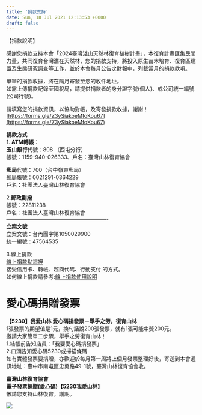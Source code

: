 ```yaml
---
title: '捐款支持'
date: Sun, 18 Jul 2021 12:13:53 +0000
draft: false
---
```


【捐款說明】

感謝您捐款支持本會「2024臺灣淺山天然林復育植樹計畫」，本復育計畫匯集民間力量，共同復育台灣潛在天然林，您的捐款支持，將投入原生苗木培育、復育區建置及生態研究調查等工作，並於本會每月公告之財報中，列載當月的捐款款項。

單筆的捐款收據，將在隔月寄發至您的收件地址。  
如需上傳捐款記錄至國稅局，請提供捐款者的身分證字號(個人)、或公司統一編號(公司行號)。

請填寫您的捐款資訊，以協助對帳，及寄發捐款收據，謝謝！  
[https://forms.gle/Z3ySiakoeMfoKou67](https://forms.gle/Z3ySiakoeMfoKou67)

**捐款方式**  
1. **ATM轉帳**：  
**玉山銀行**代號：808 （西屯分行）  
帳號：1159-940-026333、戶名：臺灣山林復育協會  
  
**郵局**代號：700（台中嶺東郵局）  
郵局帳號：0021291-0364229  
戶名：社團法人臺灣山林復育協會

2.**郵政劃撥**  
帳號：22811238  
戶名：社團法人臺灣山林復育協會  
———————————————————-  
**立案文號**  
立案文號：台內團字第1050029900  
統一編號：47564535

3.線上捐款  
[線上捐款點這裡](https://reforestation.neticrm.tw/civicrm/contribute/transact?reset=1&id=3&utm_source=official)  
接受信用卡、轉帳、超商代碼、行動支付 的方式。  
如何線上捐款請參考:[線上捐款使用說明](https://www.reforestation.tw/?p=19230)  

**愛心碼捐贈發票**
===========

**【5230】我愛山林 愛心碼捐發票－舉手之勞，復育山林**  
1張發票的期望值是1元，換句話說200張發票，就有1張可能中獎200元。  
邀請大家簡單二步驟，舉手之勞復育山林！  
1.結帳前告知店員：「我要愛心碼捐發票」  
2.口頭告知愛心碼5230或掃描條碼  
如有實體發票要捐贈，亦歡迎於每月第一周將上個月發票整理好後，寄送到本會通訊地址：臺中市南屯區忠勇路49-1號，臺灣山林復育協會收。

**臺灣山林復育協會  
電子發票捐贈(愛心碼)【5230我愛山林】**  
敬請您支持山林復育，謝謝。

![](https://www.reforestation.tw/wp-content/uploads/2021/05/%E6%84%9B%E5%BF%83%E7%A2%BC%E6%8D%90%E8%B4%88v2_%E5%B7%A5%E4%BD%9C%E5%8D%80%E5%9F%9F-1.jpg)